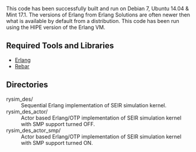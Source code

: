 This code has been successfully built and run on Debian 7, Ubuntu 14.04 & Mint
17.1. The versions of Erlang from Erlang Solutions are often newer then what is
available by default from a distribution. This code has been run using the HIPE
version of the Erlang VM.

## Required Tools and Libraries
- [Erlang](https://www.erlang-solutions.com/downloads/download-erlang-otp)
- [Rebar](https://github.com/rebar/rebar)

## Directories
<dl>
<dt>rysim_des/</dt>
<dd>Sequential Erlang implementation of SEIR simulation kernel.</dd>
<dt>rysim_des_actor/</dt>
<dd>Actor based Erlang/OTP implementation of SEIR simulation kernel with SMP support turned OFF.</dd>
<dt>rysim_des_actor_smp/</dt>
<dd>Actor based Erlang/OTP implementation of SEIR simulation kernel with SMP support turned ON.</dd>
</dl>